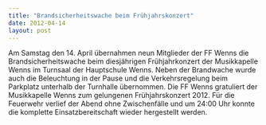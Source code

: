 ```yaml
---
title: "Brandsicherheitswache beim Frühjahrskonzert"
date: 2012-04-14
layout: post
---
```


Am Samstag den 14. April übernahmen neun Mitglieder der FF Wenns die Brandsicherheitswache beim diesjährigen Frühjahrkonzert der Musikkapelle Wenns im Turnsaal der Hauptschule Wenns. Neben der Brandwache wurde auch die Beleuchtung in der Pause und die Verkehrsregelung beim Parkplatz unterhalb der Turnhalle übernommen. Die FF Wenns gratuliert der Musikkapelle Wenns zum gelungenen Frühjahrskonzert 2012. Für die Feuerwehr verlief der Abend ohne Zwischenfälle und um 24:00 Uhr konnte die komplette Einsatzbereitschaft wieder hergestellt werden.